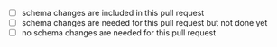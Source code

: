 <!--
Thank you for contributing to the OpenAPI Specification!

Please make certain you are submitting your PR on the correct
branch, to the files under the "src/" directory (which is not
present on the main branch, only on the development branches).

* 3.1.x spec and schemas: v3.1-dev branch
* 3.2.x spec and schemas: v3.2-dev branch
* registry templates: gh-pages branch, registry/...
* registry contents: gh-pages branch, registries/...
* process documentation and build infrastructure: main

Note that we do not accept changes to published specifications.
-->

<!-- Tick one of the following options: -->

- [ ] schema changes are included in this pull request
- [ ] schema changes are needed for this pull request but not done yet
- [ ] no schema changes are needed for this pull request
